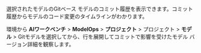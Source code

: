 選択されたモデルのGitベース モデルのコミット履歴を表示できます。コミット履歴からモデルのコード変更のタイムラインがわかります。

環境から **AIワークベンチ** > **ModelOps** > **プロジェクト** > プロジェクト > **モデル** > Gitモデルを選択してから、行を展開してコミットで影響を受けたモデル バージョン詳細を観察します。

